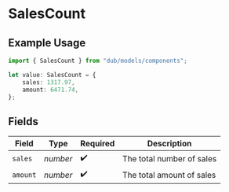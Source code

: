 # SalesCount

## Example Usage

```typescript
import { SalesCount } from "dub/models/components";

let value: SalesCount = {
    sales: 1317.97,
    amount: 6471.74,
};
```

## Fields

| Field                     | Type                      | Required                  | Description               |
| ------------------------- | ------------------------- | ------------------------- | ------------------------- |
| `sales`                   | *number*                  | :heavy_check_mark:        | The total number of sales |
| `amount`                  | *number*                  | :heavy_check_mark:        | The total amount of sales |